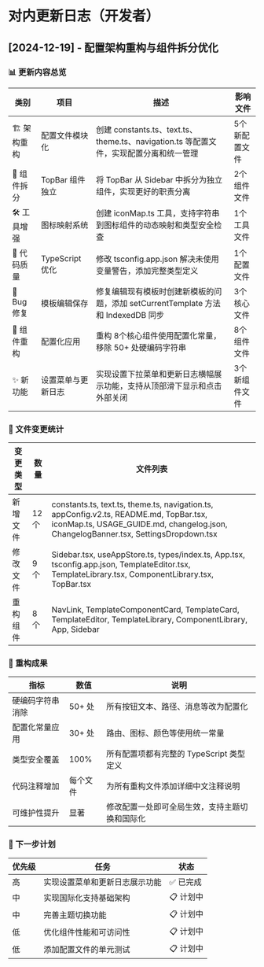 # 对内更新日志（开发者）

## [2024-12-19] - 配置架构重构与组件拆分优化

### 📊 更新内容总览

| 类别 | 项目 | 描述 | 影响文件 |
|------|------|------|----------|
| 🏗️ 架构重构 | 配置文件模块化 | 创建 constants.ts、text.ts、theme.ts、navigation.ts 等配置文件，实现配置分离和统一管理 | 5个新配置文件 |
| 🔧 组件拆分 | TopBar 组件独立 | 将 TopBar 从 Sidebar 中拆分为独立组件，实现更好的职责分离 | 2个组件文件 |
| 🛠️ 工具增强 | 图标映射系统 | 创建 iconMap.ts 工具，支持字符串到图标组件的动态映射和类型安全检查 | 1个工具文件 |
| 📝 代码质量 | TypeScript 优化 | 修改 tsconfig.app.json 解决未使用变量警告，添加完整类型定义 | 1个配置文件 |
| 🐛 Bug 修复 | 模板编辑保存 | 修复编辑现有模板时创建新模板的问题，添加 setCurrentTemplate 方法和 IndexedDB 同步 | 3个核心文件 |
| 🎨 组件重构 | 配置化应用 | 重构 8个核心组件使用配置化常量，移除 50+ 处硬编码字符串 | 8个组件文件 |
| ✨ 新功能 | 设置菜单与更新日志 | 实现设置下拉菜单和更新日志横幅展示功能，支持从顶部滑下显示和点击外部关闭 | 3个新组件文件 |

### 📁 文件变更统计

| 变更类型 | 数量 | 文件列表 |
|----------|------|----------|
| 新增文件 | 12个 | constants.ts, text.ts, theme.ts, navigation.ts, appConfig.v2.ts, README.md, TopBar.tsx, iconMap.ts, USAGE_GUIDE.md, changelog.json, ChangelogBanner.tsx, SettingsDropdown.tsx |
| 修改文件 | 9个 | Sidebar.tsx, useAppStore.ts, types/index.ts, App.tsx, tsconfig.app.json, TemplateEditor.tsx, TemplateLibrary.tsx, ComponentLibrary.tsx, TopBar.tsx |
| 重构组件 | 8个 | NavLink, TemplateComponentCard, TemplateCard, TemplateEditor, TemplateLibrary, ComponentLibrary, App, Sidebar |

### 🎯 重构成果

| 指标 | 数值 | 说明 |
|------|------|------|
| 硬编码字符串消除 | 50+ 处 | 所有按钮文本、路径、消息等改为配置化 |
| 配置化常量应用 | 30+ 处 | 路由、图标、颜色等使用统一常量 |
| 类型安全覆盖 | 100% | 所有配置项都有完整的 TypeScript 类型定义 |
| 代码注释增加 | 每个文件 | 为所有重构文件添加详细中文注释说明 |
| 可维护性提升 | 显著 | 修改配置一处即可全局生效，支持主题切换和国际化 |

### 🔄 下一步计划

| 优先级 | 任务 | 状态 |
|--------|------|------|
| 高 | 实现设置菜单和更新日志展示功能 | ✅ 已完成 |
| 中 | 实现国际化支持基础架构 | 📋 计划中 |
| 中 | 完善主题切换功能 | 📋 计划中 |
| 低 | 优化组件性能和可访问性 | 📋 计划中 |
| 低 | 添加配置文件的单元测试 | 📋 计划中 |
